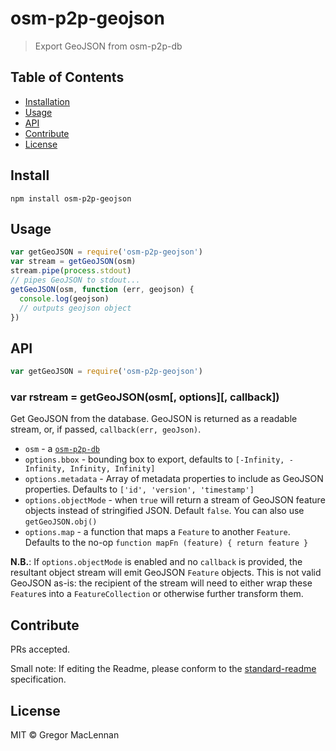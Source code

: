# osm-p2p-geojson

> Export GeoJSON from osm-p2p-db

## Table of Contents

- [Installation](#installation)
- [Usage](#usage)
- [API](#api)
- [Contribute](#contribute)
- [License](#license)

## Install

```
npm install osm-p2p-geojson
```

## Usage

```js
var getGeoJSON = require('osm-p2p-geojson')
var stream = getGeoJSON(osm)
stream.pipe(process.stdout)
// pipes GeoJSON to stdout...
getGeoJSON(osm, function (err, geojson) {
  console.log(geojson)
  // outputs geojson object
})
```

## API

```js
var getGeoJSON = require('osm-p2p-geojson')
```

### var rstream = getGeoJSON(osm[, options][, callback])

Get GeoJSON from the database. GeoJSON is returned as a readable stream, or, if passed, `callback(err, geoJson)`.

- `osm` - a [`osm-p2p-db`](https://github.com/digidem/osm-p2p-db)
- `options.bbox` - bounding box to export, defaults to `[-Infinity, -Infinity, Infinity, Infinity]`
- `options.metadata` - Array of metadata properties to include as GeoJSON properties. Defaults to `['id', 'version', 'timestamp']`
- `options.objectMode` - when `true` will return a stream of GeoJSON feature objects instead of stringified JSON. Default `false`. You can also use `getGeoJSON.obj()`
- `options.map` - a function that maps a `Feature` to another `Feature`. Defaults to the no-op `function mapFn (feature) { return feature }`

**N.B.**: If `options.objectMode` is enabled and no `callback` is provided, the
resultant object stream will emit GeoJSON `Feature` objects. This is not valid
GeoJSON as-is: the recipient of the stream will need to either wrap these
`Feature`s into a `FeatureCollection` or otherwise further transform them.

## Contribute

PRs accepted.

Small note: If editing the Readme, please conform to the [standard-readme](https://github.com/RichardLitt/standard-readme) specification.

## License

MIT © Gregor MacLennan

